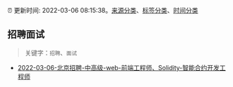 :alarm_clock: 更新时间: 2022-03-06 08:15:38。[来源分类](../README.md)、[标签分类](../TAGS.md)、[时间分类](../TIMELINE.md)

## 招聘面试


> 关键字：`招聘`、`面试`



- [2022-03-06-北京招聘-中高级-web-前端工程师、Solidity-智能合约开发工程师](https://www.v2ex.com/t/838324) 